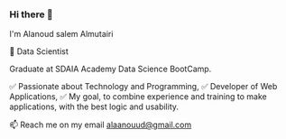 ### Hi there 👋

 I'm Alanoud salem Almutairi

🚀 Data Scientist 

 Graduate at SDAIA Academy Data Science BootCamp.

✅ Passionate about Technology and Programming, 
✅ Developer of Web Applications, 
✅ My goal, to combine experience and training to make applications, with the best logic and usability.

📫 Reach me on my email alaanouud@gmail.com

